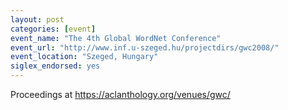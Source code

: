 ```yaml
---
layout: post
categories: [event]
event_name: "The 4th Global WordNet Conference"
event_url: "http://www.inf.u-szeged.hu/projectdirs/gwc2008/"
event_location: "Szeged, Hungary"
siglex_endorsed: yes
---
```


Proceedings at <https://aclanthology.org/venues/gwc/>



